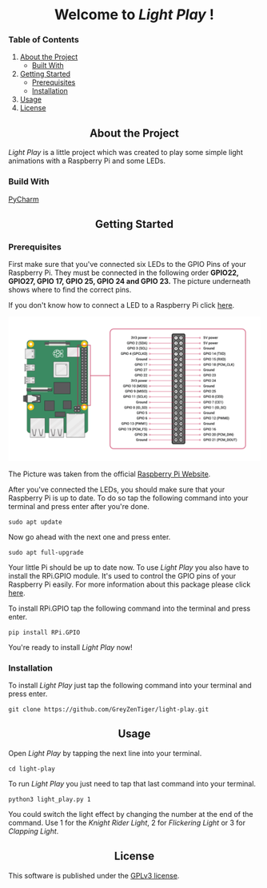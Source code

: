 # <center>Welcome to _Light Play_ !</center>

### Table of Contents
1. [About the Project](#about-the-project)
    + [Built With](#build-with)
2. [Getting Started](#getting-started)
    + [Prerequisites](#prerequisites)
    + [Installation](#installation)
3. [Usage](#usage)
4. [License](#license)

## <center>About the Project</center>
_Light Play_ is a little project which was created to play some simple light animations with a Raspberry Pi and some LEDs.

### Build With
[PyCharm](https://www.jetbrains.com/pycharm/)

## <center>Getting Started</center>

### Prerequisites
First make sure that you've connected six LEDs to the GPIO Pins of your Raspberry Pi.
They must be connected in the following order **GPIO22, GPIO27, GPIO 17, GPIO 25, GPIO 24 and GPIO 23.**
The picture underneath shows where to find the correct pins.

If you don't know how to connect a LED to a Raspberry Pi click [here](https://projects.raspberrypi.org/en/projects/rpi-connect-led).

![](Ressources/GPIO-Pinout-Diagram.png)

The Picture was taken from the official [Raspberry Pi Website](https://www.raspberrypi.org/documentation/usage/gpio/).

After you've connected the LEDs, you should make sure that your Raspberry Pi is up to date. 
To do so tap the following command into your terminal and press enter after you're done.

    sudo apt update

Now go ahead with the next one and press enter.

    sudo apt full-upgrade

Your little Pi should be up to date now. To use _Light Play_ you also have to install the RPi.GPIO module. It's used to control 
the GPIO pins of your Raspberry Pi easily. For more information about this package please click [here](https://pypi.org/project/RPi.GPIO/).

To install RPi.GPIO tap the following command into the terminal and press enter.

    pip install RPi.GPIO

You're ready to install _Light Play_ now!

### Installation
To install _Light Play_ just tap the following command into your terminal and press enter.

    git clone https://github.com/GreyZenTiger/light-play.git

## <center>Usage</center>
Open _Light Play_ by tapping the next line into your terminal.

    cd light-play

To run _Light Play_ you just need to tap that last command into your terminal.

    python3 light_play.py 1

You could switch the light effect by changing the number at the end of the command. Use 1 for the 
_Knight Rider Light_, 2 for _Flickering Light_ or 3 for _Clapping Light_.

## <center>License</center>
This software is published under the [GPLv3 license](https://www.gnu.org/licenses/gpl-3.0.en.html).

